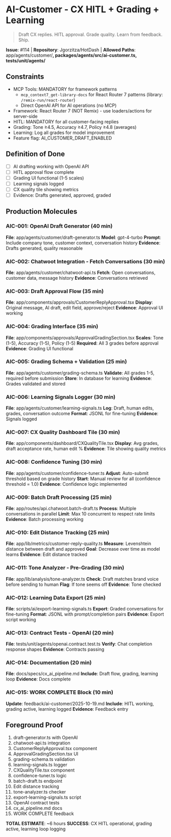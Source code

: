 # AI-Customer - CX HITL + Grading + Learning

> Draft CX replies. HITL approval. Grade quality. Learn from feedback. Ship.

**Issue**: #114 | **Repository**: Jgorzitza/HotDash | **Allowed Paths**: app/agents/customer/**, packages/agents/src/ai-customer.ts, tests/unit/agents/**

## Constraints

- MCP Tools: MANDATORY for framework patterns
  - `mcp_context7_get-library-docs` for React Router 7 patterns (library: `/remix-run/react-router`)
  - Direct OpenAI API for AI operations (no MCP)
- Framework: React Router 7 (NOT Remix) - use loaders/actions for server-side
- HITL: MANDATORY for all customer-facing replies
- Grading: Tone ≥4.5, Accuracy ≥4.7, Policy ≥4.8 (averages)
- Learning: Log all grades for model improvement
- Feature flag: AI_CUSTOMER_DRAFT_ENABLED

## Definition of Done

- [ ] AI drafting working with OpenAI API
- [ ] HITL approval flow complete
- [ ] Grading UI functional (1-5 scales)
- [ ] Learning signals logged
- [ ] CX quality tile showing metrics
- [ ] Evidence: Drafts generated, approved, graded

## Production Molecules

### AIC-001: OpenAI Draft Generator (40 min)

**File**: app/agents/customer/draft-generator.ts
**Model**: gpt-4-turbo
**Prompt**: Include company tone, customer context, conversation history
**Evidence**: Drafts generated, quality reasonable

### AIC-002: Chatwoot Integration - Fetch Conversations (30 min)

**File**: app/agents/customer/chatwoot-api.ts
**Fetch**: Open conversations, customer data, message history
**Evidence**: Conversations retrieved

### AIC-003: Draft Approval Flow (35 min)

**File**: app/components/approvals/CustomerReplyApproval.tsx
**Display**: Original message, AI draft, edit field, approve/reject
**Evidence**: Approval UI working

### AIC-004: Grading Interface (35 min)

**File**: app/components/approvals/ApprovalGradingSection.tsx
**Scales**: Tone (1-5), Accuracy (1-5), Policy (1-5)
**Required**: All 3 grades before approval
**Evidence**: Grading UI functional

### AIC-005: Grading Schema + Validation (25 min)

**File**: app/agents/customer/grading-schema.ts
**Validate**: All grades 1-5, required before submission
**Store**: In database for learning
**Evidence**: Grades validated and stored

### AIC-006: Learning Signals Logger (30 min)

**File**: app/agents/customer/learning-signals.ts
**Log**: Draft, human edits, grades, conversation outcome
**Format**: JSONL for fine-tuning
**Evidence**: Signals logged

### AIC-007: CX Quality Dashboard Tile (30 min)

**File**: app/components/dashboard/CXQualityTile.tsx
**Display**: Avg grades, draft acceptance rate, human edit %
**Evidence**: Tile showing quality metrics

### AIC-008: Confidence Tuning (30 min)

**File**: app/agents/customer/confidence-tuner.ts
**Adjust**: Auto-submit threshold based on grade history
**Start**: Manual review for all (confidence threshold = 1.0)
**Evidence**: Confidence logic implemented

### AIC-009: Batch Draft Processing (25 min)

**File**: app/routes/api.chatwoot.batch-draft.ts
**Process**: Multiple conversations in parallel
**Limit**: Max 10 concurrent to respect rate limits
**Evidence**: Batch processing working

### AIC-010: Edit Distance Tracking (25 min)

**File**: app/lib/metrics/customer-reply-quality.ts
**Measure**: Levenshtein distance between draft and approved
**Goal**: Decrease over time as model learns
**Evidence**: Edit distance tracked

### AIC-011: Tone Analyzer - Pre-Grading (30 min)

**File**: app/lib/analysis/tone-analyzer.ts
**Check**: Draft matches brand voice before sending to human
**Flag**: If tone seems off
**Evidence**: Tone checked

### AIC-012: Learning Data Export (25 min)

**File**: scripts/ai/export-learning-signals.ts
**Export**: Graded conversations for fine-tuning
**Format**: JSONL with prompt/completion pairs
**Evidence**: Export script working

### AIC-013: Contract Tests - OpenAI (20 min)

**File**: tests/unit/agents/openai.contract.test.ts
**Verify**: Chat completion response shapes
**Evidence**: Contracts passing

### AIC-014: Documentation (20 min)

**File**: docs/specs/cx_ai_pipeline.md
**Include**: Draft flow, grading, learning loop
**Evidence**: Docs complete

### AIC-015: WORK COMPLETE Block (10 min)

**Update**: feedback/ai-customer/2025-10-19.md
**Include**: HITL working, grading active, learning logged
**Evidence**: Feedback entry

## Foreground Proof

1. draft-generator.ts with OpenAI
2. chatwoot-api.ts integration
3. CustomerReplyApproval.tsx component
4. ApprovalGradingSection.tsx UI
5. grading-schema.ts validation
6. learning-signals.ts logger
7. CXQualityTile.tsx component
8. confidence-tuner.ts logic
9. batch-draft.ts endpoint
10. Edit distance tracking
11. tone-analyzer.ts checker
12. export-learning-signals.ts script
13. OpenAI contract tests
14. cx_ai_pipeline.md docs
15. WORK COMPLETE feedback

**TOTAL ESTIMATE**: ~6 hours
**SUCCESS**: CX HITL operational, grading active, learning loop logging
